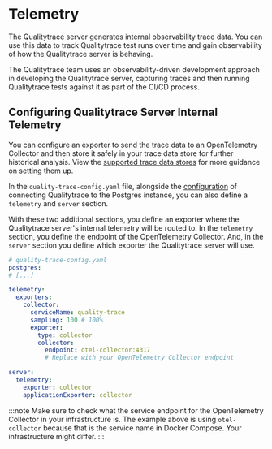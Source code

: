 # Telemetry

The Qualitytrace server generates internal observability trace data. You can use this data to track Qualitytrace test runs over time and gain observability of how the Qualitytrace server is behaving.

The Qualitytrace team uses an observability-driven development approach in developing the Qualitytrace server, capturing traces and then running Qualitytrace tests against it as part of the CI/CD process.<!-- You can read more about how we "eat our own dog food" in [this blog post](https://tracetestio/blog/integrating-tracetest-with-github-actions-in-a-ci-pipeline) about the CI/CD configuration where we test Qualitytrace with Qualitytrace.-->

## Configuring Qualitytrace Server Internal Telemetry

You can configure an exporter to send the trace data to an OpenTelemetry Collector and then store it safely in your trace data store for further historical analysis. View the [supported trace data stores](./overview#supported-trace-data-stores) for more guidance on setting them up.

In the `quality-trace-config.yaml` file, alongside the [configuration](./server.md) of connecting Qualitytrace to the Postgres instance, you can also define a `telemetry` and `server` section.

With these two additional sections, you define an exporter where the Qualitytrace server's internal telemetry will be routed to. In the `telemetry` section, you define the endpoint of the OpenTelemetry Collector. And, in the `server` section you define which exporter the Qualitytrace server will use.

```yaml
# quality-trace-config.yaml
postgres:
# [...]

telemetry:
  exporters:
    collector:
      serviceName: quality-trace
      sampling: 100 # 100%
      exporter:
        type: collector
        collector:
          endpoint: otel-collector:4317
          # Replace with your OpenTelemetry Collector endpoint

server:
  telemetry:
    exporter: collector
    applicationExporter: collector
```

:::note
Make sure to check what the service endpoint for the OpenTelemetry Collector in your infrastructure is. The example above is using `otel-collector` because that is the service name in Docker Compose. Your infrastructure might differ.
:::
